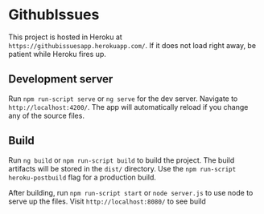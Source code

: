 # GithubIssues

This project is hosted in Heroku at `https://githubissuesapp.herokuapp.com/`. If it does not load right away, be patient while Heroku fires up.

## Development server

Run `npm run-script serve` or `ng serve` for the dev server. Navigate to `http://localhost:4200/`. The app will automatically reload if you change any of the source files.

## Build

Run `ng build` or `npm run-script build` to build the project. The build artifacts will be stored in the `dist/` directory. Use the `npm run-script heroku-postbuild` flag for a production build.

After building, run `npm run-script start` or `node server.js` to use node to serve up the files. Visit `http://localhost:8080/` to see build
